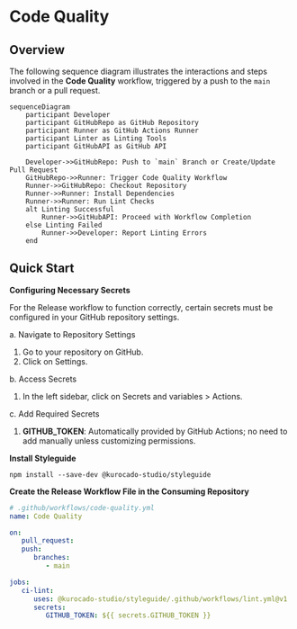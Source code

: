 # Code Quality

## Overview

The following sequence diagram illustrates the interactions and steps involved in the **Code
Quality** workflow, triggered by a push to the `main` branch or a pull request.

```mermaid
sequenceDiagram
    participant Developer
    participant GitHubRepo as GitHub Repository
    participant Runner as GitHub Actions Runner
    participant Linter as Linting Tools
    participant GitHubAPI as GitHub API

    Developer->>GitHubRepo: Push to `main` Branch or Create/Update Pull Request
    GitHubRepo->>Runner: Trigger Code Quality Workflow
    Runner->>GitHubRepo: Checkout Repository
    Runner->>Runner: Install Dependencies
    Runner->>Runner: Run Lint Checks
    alt Linting Successful
        Runner->>GitHubAPI: Proceed with Workflow Completion
    else Linting Failed
        Runner->>Developer: Report Linting Errors
    end
```

## Quick Start

**Configuring Necessary Secrets**

For the Release workflow to function correctly, certain secrets must be configured in your GitHub
repository settings.

a. Navigate to Repository Settings

1. Go to your repository on GitHub.
2. Click on Settings.

b. Access Secrets

1. In the left sidebar, click on Secrets and variables > Actions.

c. Add Required Secrets

1. **GITHUB_TOKEN**: Automatically provided by GitHub Actions; no need to add manually unless
   customizing permissions.

**Install Styleguide**

```
npm install --save-dev @kurocado-studio/styleguide
```

**Create the Release Workflow File in the Consuming Repository**

```yaml
# .github/workflows/code-quality.yml
name: Code Quality

on:
   pull_request:
   push:
      branches:
         - main

jobs:
   ci-lint:
      uses: @kurocado-studio/styleguide/.github/workflows/lint.yml@v1
      secrets:
         GITHUB_TOKEN: ${{ secrets.GITHUB_TOKEN }}
```
